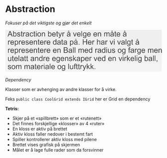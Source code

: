 # Abstraction

*Fokuser på det viktigste og gjør det enkelt*

![abstract](/imgs/abstract.png)

*Dependency*

Klasser som er avhenging av andre klasser for å virke.

Feks `public class CoolGrid extends IGrid` her er Grid en dependency

**Tetris:**
- Skjer på et «spillbrett» som er et «rutenett»
- Det finnes forskjellige «klosser» av 4 «ruter»
- En kloss er aktiv på brettet
- Aktiv kloss faller nedover i bestemt fart
- Spiller kontrollerer aktiv kloss med pilene
- Brettet vises grafisk på skjermen
- Målet er å lage fulle rader som da forsvinner
